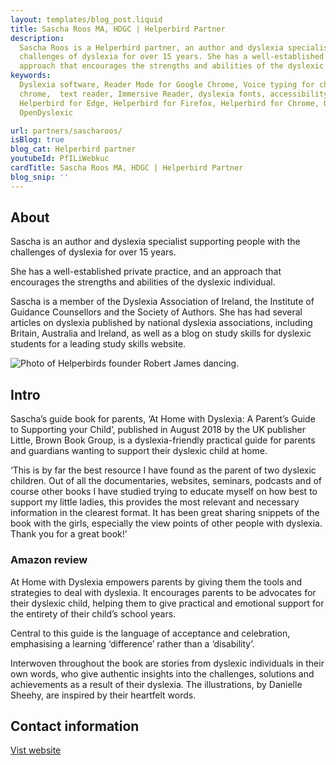 ```yaml
---
layout: templates/blog_post.liquid
title: Sascha Roos MA, HDGC | Helperbird Partner
description:
  Sascha Roos is a Helperbird partner, an author and dyslexia specialist supporting people with the
  challenges of dyslexia for over 15 years. She has a well-established private practice, and an
  approach that encourages the strengths and abilities of the dyslexic individual.
keywords:
  Dyslexia software, Reader Mode for Google Chrome, Voice typing for chrome, Text to speech for
  chrome,  text reader, Immersive Reader, dyslexia fonts, accessibility software, dyslexia software,
  Helperbird for Edge, Helperbird for Firefox, Helperbird for Chrome, Opendyslexic for Chrome,
  OpenDyslexic

url: partners/sascharoos/
isBlog: true
blog_cat: Helperbird partner
youtubeId: PfILiWebkuc
cardTitle: Sascha Roos MA, HDGC | Helperbird Partner
blog_snip: ''
---
```


## About

Sascha is an author and dyslexia specialist supporting people with the challenges of dyslexia for
over 15 years.

She has a well-established private practice, and an approach that encourages the strengths and
abilities of the dyslexic individual.

Sascha is a member of the Dyslexia Association of Ireland, the Institute of Guidance Counsellors and
the Society of Authors. She has had several articles on dyslexia published by national dyslexia
associations, including Britain, Australia and Ireland, as well as a blog on study skills for
dyslexic students for a leading study skills website.

![Photo of Helperbirds founder Robert James dancing.](/assets/images/partners/sasha.jpeg)

## Intro

Sascha’s guide book for parents, ‘At Home with Dyslexia: A Parent’s Guide to Supporting your Child’,
published in August 2018 by the UK publisher Little, Brown Book Group, is a dyslexia-friendly
practical guide for parents and guardians wanting to support their dyslexic child at home.

‘This is by far the best resource I have found as the parent of two dyslexic children. Out of all
the documentaries, websites, seminars, podcasts and of course other books I have studied trying to
educate myself on how best to support my little ladies, this provides the most relevant and
necessary information in the clearest format. It has been great sharing snippets of the book with
the girls, especially the view points of other people with dyslexia. Thank you for a great book!’

### Amazon review

At Home with Dyslexia empowers parents by giving them the tools and strategies to deal with
dyslexia. It encourages parents to be advocates for their dyslexic child, helping them to give
practical and emotional support for the entirety of their child’s school years.

Central to this guide is the language of acceptance and celebration, emphasising a learning
‘difference’ rather than a ‘disability’.

Interwoven throughout the book are stories from dyslexic individuals in their own words, who give
authentic insights into the challenges, solutions and achievements as a result of their dyslexia.
The illustrations, by Danielle Sheehy, are inspired by their heartfelt words.

## Contact information

[Vist website](https://dyslexiasupport.ie/about/)

